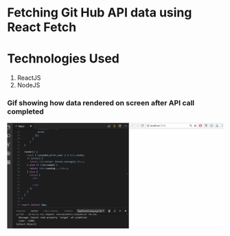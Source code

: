 # Fetching Git Hub API data using React Fetch


# Technologies Used
1. ReactJS
2. NodeJS


### Gif showing how data rendered on screen after API call completed

![alt text](https://github.com/jaskaran1989/React-Fetch-GitHub-API/blob/master/reactfetchgithub.gif)
